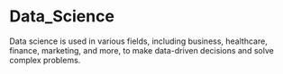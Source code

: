 # Data_Science
Data science is used in various fields, including business, healthcare, finance, marketing, and more, to make data-driven decisions and solve complex problems.
